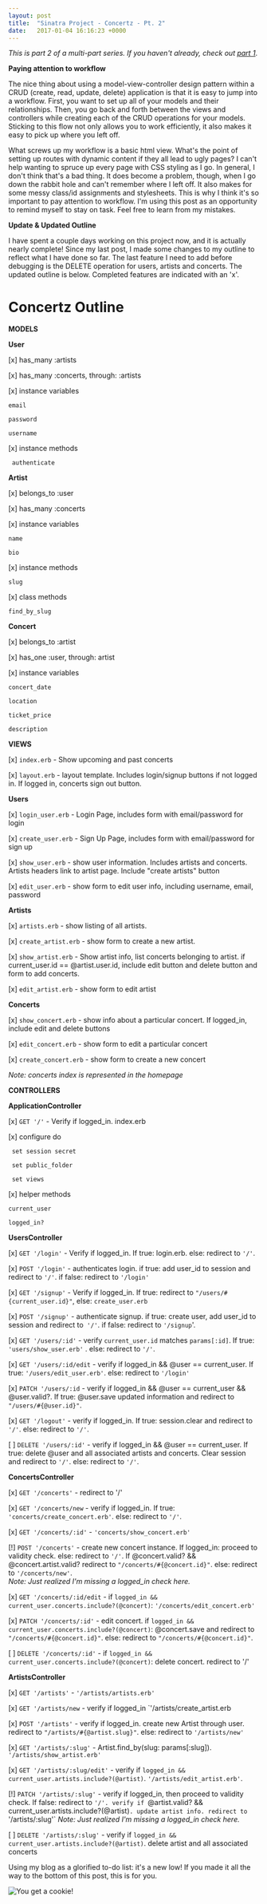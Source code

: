 ```yaml
---
layout: post
title:  "Sinatra Project - Concertz - Pt. 2"
date:   2017-01-04 16:16:23 +0000
---
```



*This is part 2 of a multi-part series. If you haven't already, check out [part 1](http://bjcantlupe.com/2016/12/30/sinatra_project_-_concertz_-_pt_1/)*.

**Paying attention to workflow**

The nice thing about using a model-view-controller design pattern within a CRUD (create, read, update, delete) application is that it is easy to jump into a workflow. First, you want to set up all of your models and their relationships. Then, you go back and forth between the views and controllers while creating each of the CRUD operations for your models. Sticking to this flow not only allows you to work efficiently, it also makes it easy to pick up where you left off. 

What screws up my workflow is a basic html view. What's the point of setting up routes with dynamic content if they all lead to ugly pages? I can't help wanting to spruce up every page with CSS styling as I go. In general, I don't think that's a bad thing. It does become a problem, though, when I go down the rabbit hole and can't remember where I left off. It also makes for some messy class/id assignments and stylesheets. This is why I think it's so important to pay attention to workflow. I'm using this post as an opportunity to remind myself to stay on task. Feel free to learn from my mistakes.

**Update & Updated Outline**

I have spent a couple days working on this project now, and it is actually nearly complete! Since my last post, I made some changes to my outline to reflect what I have done so far. The last feature I need to add before debugging is the DELETE operation for users, artists and concerts. The updated outline is below. Completed features are indicated with an 'x'.

# Concertz Outline

**MODELS**

**User**

[x]  has_many :artists 
  
[x]  has_many :concerts, through: :artists

[x]  instance variables
  
    email
    
    password
		
    username
    
 [x] instance methods
   
     authenticate

**Artist**  

[x] belongs_to :user  
  
[x] has_many :concerts  

[x] instance variables
  
    name
		
	bio

[x]  instance methods 
  
    slug
    
[x] class methods 
  
    find_by_slug

**Concert**
  
  [x] belongs_to :artist
  
  [x] has_one :user, through: artist

  [x] instance variables
  
    concert_date
    
    location
    
    ticket_price
		
	description

**VIEWS**

[x] `index.erb` - Show upcoming and past concerts

[x] `layout.erb` - layout template. Includes login/signup buttons if not logged in. If logged in, concerts sign out button.

**Users**

[x] `login_user.erb` - Login Page, includes form with email/password for login

[x] `create_user.erb` - Sign Up Page, includes form with email/password for 
sign up

[x] `show_user.erb` - show user information. Includes artists and concerts. Artists headers link to artist page. Include "create artists" button

[x] `edit_user.erb` - show form to edit user info, including username, email, password

**Artists**

[x] `artists.erb` - show listing of all artists. 

[x] `create_artist.erb` - show form to create a new artist. 

[x] `show_artist.erb` -  Show artist info, list concerts belonging to artist. if current_user.id == @artist.user.id, include edit button and delete button and form to add concerts. 

[x] `edit_artist.erb` - show form to edit artist

**Concerts**

[x] `show_concert.erb` - show info about a particular concert. If logged_in, include edit and delete buttons

[x] `edit_concert.erb` - show form to edit a particular concert

[x] `create_concert.erb` - show form to create a new concert

*Note: concerts index is represented in the homepage*


**CONTROLLERS**

**ApplicationController**

[x] `GET '/'` - Verify if logged_in. index.erb

[x] configure do 
   
	 set session secret
	 
	 set public_folder 
	 
	 set views

[x] helper methods

    current_user
  
    logged_in?

**UsersController**

[x] `GET '/login'` - Verify if logged_in. If true: login.erb. else: redirect to `'/'`.

[x] `POST '/login'` - authenticates login. if true: add user_id to session and redirect to `'/'`. if false: redirect to `'/login'`

[x] `GET '/signup'` - Verify if logged_in. If true: redirect to `"/users/#{current_user.id}"`, else: `create_user.erb`

[x] `POST '/signup'` - authenticate signup. if true: create user, add user_id to session and redirect to` '/'`. if false: redirect to `'/signup`'.

[x] `GET '/users/:id'` - verify `current_user.id` matches `params[:id]`. If true: `'users/show_user.erb'` . else: redirect to `'/'`.

[x] `GET '/users/:id/edit` - verify if logged_in && @user == current_user. If true: `'/users/edit_user.erb'`. else: redirect to `'/login'`

[x] `PATCH '/users/:id` - verify if logged_in && @user == current_user && @user.valid?. If true: @user.save updated information and redirect to `"/users/#{@user.id}"`. 

[x] `GET '/logout'` - verify if logged_in. If true: session.clear and redirect to `'/'`. else: redirect to `'/'`.

[ ] `DELETE '/users/:id'` - verify if logged_in && @user == current_user. If true: delete @user and all associated artists and concerts. Clear session and redirect to `'/'`. else: redirect to `'/'`.

**ConcertsController**

[x] `GET '/concerts'` - redirect to '/'

[x] `GET '/concerts/new` - verify if logged_in. If true: `'concerts/create_concert.erb'`. else: redirect to `'/'`.

[x] `GET '/concerts/:id'` - `'concerts/show_concert.erb'`

[!] `POST '/concerts'` - create new concert instance. If logged_in: proceed to validity check. else: redirect to `'/'`. If @concert.valid? && @concert.artist.valid? redirect to `"/concerts/#{@concert.id}"`. else: redirect to `'/concerts/new'`.  
*Note: Just realized I'm missing a logged_in check here.*

[x] `GET '/concerts/:id/edit` - if `logged_in && current_user.concerts.include?(@concert)`: `'/concerts/edit_concert.erb'`

[x] `PATCH '/concerts/:id'` - edit concert. if `logged_in && current_user.concerts.include?(@concert)`: @concert.save and redirect to `"/concerts/#{@concert.id}"`. else: redirect to `"/concerts/#{@concert.id}"`.

[ ] `DELETE '/concerts/:id'` -  if `logged_in && current_user.concerts.include?(@concert)`: delete concert. redirect to '/'

**ArtistsController**

[x] `GET '/artists'` - `'/artists/artists.erb' `

[x] `GET '/artists/new` - verify if logged_in `'/artists/create_artist.erb

[x] `POST '/artists'` - verify if logged_in. create new Artist through user. redirect to `"/artists/#{@artist.slug}"`. else: redirect to `'/artists/new'`

[x] `GET '/artists/:slug'` - Artist.find_by(slug: params[:slug]). `'/artists/show_artist.erb'`

[x] `GET '/artists/:slug/edit'` - verify if `logged_in && current_user.artists.include?(@artist)`. `'/artists/edit_artist.erb'`.

[!] `PATCH '/artists/:slug'` -  verify if logged_in, then proceed to validity check. If false: redirect to `'/'. verify if `@artist.valid? && current_user.artists.include?(@artist)`. update artist info. redirect to `'/artists/:slug'`
*Note: Just realized I'm missing a logged_in check here.*

[ ] `DELETE '/artists/:slug'` -  verify if `logged_in && current_user.artists.include?(@artist)`. delete artist and all associated concerts


Using my blog as a glorified to-do list: it's a new low! If you made it all the way to the bottom of this post, this is for you.

![You get a cookie!](http://www.clipartbest.com/cliparts/ncE/E8g/ncEE8g8Li.jpeg)
